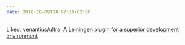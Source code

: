 ```yaml
---
date: 2018-10-09T04:57:18+02:00
---
```


Liked: [venantius/ultra: A Leiningen plugin for a superior development environment](https://github.com/venantius/ultra)
